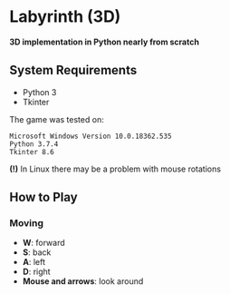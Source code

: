 # Labyrinth (3D)
**3D implementation in Python nearly from scratch**

## System Requirements
    
- Python 3
- Tkinter

The game was tested on:

    Microsoft Windows Version 10.0.18362.535
    Python 3.7.4
    Tkinter 8.6
    
**(!)** In Linux there may be a problem with mouse rotations
    
 
    
## How to Play

### Moving

- **W**: forward
- **S**: back
- **A**: left
- **D**: right
- **Mouse and arrows**: look around